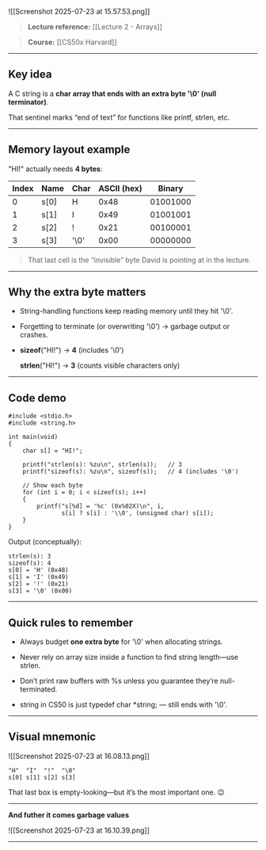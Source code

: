 ![[Screenshot 2025-07-23 at 15.57.53.png]]

  

> **Lecture reference:** [[Lecture 2 - Arrays]]

> **Course:** [[CS50x Harvard]]

---

## **Key idea**

  

A C string is a **char array that ends with an extra byte '\0' (null terminator)**.

That sentinel marks “end of text” for functions like printf, strlen, etc.

---

## **Memory layout example**

  

"HI!" actually needs **4 bytes**:

|**Index**|**Name**|**Char**|**ASCII (hex)**|**Binary**|
|---|---|---|---|---|
|0|s[0]|H|0x48|01001000|
|1|s[1]|I|0x49|01001001|
|2|s[2]|!|0x21|00100001|
|3|s[3]|'\0'|0x00|00000000|

> That last cell is the “invisible” byte David is pointing at in the lecture.

---

## **Why the extra byte matters**

- String-handling functions keep reading memory until they hit '\0'.
    
- Forgetting to terminate (or overwriting '\0') → garbage output or crashes.
    
- **sizeof**("HI!") → **4** (includes '\0')
    
    **strlen**("HI!") → **3** (counts visible characters only)
    

---

## **Code demo**

```
#include <stdio.h>
#include <string.h>

int main(void)
{
    char s[] = "HI!";

    printf("strlen(s): %zu\n", strlen(s));   // 3
    printf("sizeof(s): %zu\n", sizeof(s));   // 4 (includes '\0')

    // Show each byte
    for (int i = 0; i < sizeof(s); i++)
    {
        printf("s[%d] = '%c' (0x%02X)\n", i,
               s[i] ? s[i] : '\\0', (unsigned char) s[i]);
    }
}
```

Output (conceptually):

```
strlen(s): 3
sizeof(s): 4
s[0] = 'H' (0x48)
s[1] = 'I' (0x49)
s[2] = '!' (0x21)
s[3] = '\0' (0x00)
```

---

## **Quick rules to remember**

- Always budget **one extra byte** for '\0' when allocating strings.
    
- Never rely on array size inside a function to find string length—use strlen.
    
- Don’t print raw buffers with %s unless you guarantee they’re null-terminated.
    
- string in CS50 is just typedef char *string; — still ends with '\0'.
    

---

## **Visual mnemonic**

![[Screenshot 2025-07-23 at 16.08.13.png]]

```
"H"  "I"  "!"  "\0"
s[0] s[1] s[2] s[3]
```

That last box is empty-looking—but it’s the most important one. 😉

---

**And futher it comes garbage values**

![[Screenshot 2025-07-23 at 16.10.39.png]]


---
